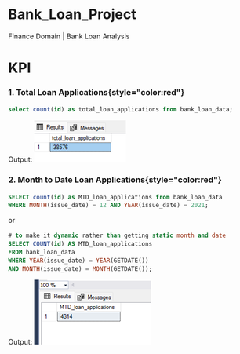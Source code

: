 # Bank_Loan_Project
Finance Domain | Bank Loan Analysis

# KPI
### 1. Total Loan Applications{style="color:red"}

```sql 
select count(id) as total_loan_applications from bank_loan_data;
```
Output:
![Total loan applications](images/image1.png)



### 2. Month to Date Loan Applications{style="color:red"}

```sql
SELECT count(id) as MTD_loan_applications from bank_loan_data
WHERE MONTH(issue_date) = 12 AND YEAR(issue_date) = 2021;
```
or
```sql
# to make it dynamic rather than getting static month and date
SELECT COUNT(id) AS MTD_loan_applications 
FROM bank_loan_data 
WHERE YEAR(issue_date) = YEAR(GETDATE()) 
AND MONTH(issue_date) = MONTH(GETDATE());
```
Output:
![Total loan applications](images/image2.png)
